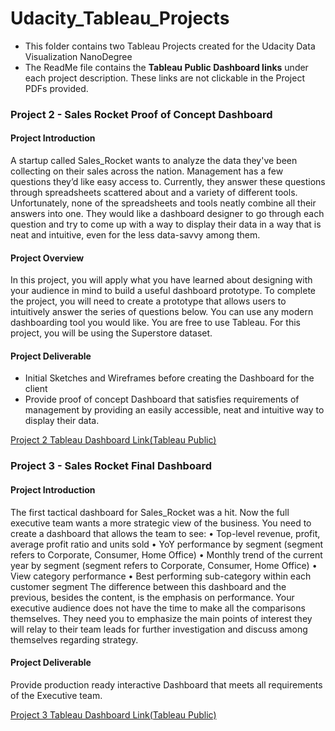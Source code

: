 # Udacity_Tableau_Projects

- This folder contains two Tableau Projects created for the Udacity Data Visualization NanoDegree
- The ReadMe file contains the **Tableau Public Dashboard links** under each project description. These links are not clickable in the Project PDFs provided.

### Project 2 - Sales Rocket Proof of Concept Dashboard


#### Project Introduction
A startup called Sales_Rocket wants to analyze the data they've been collecting on their sales across the nation. Management has a few questions they’d like easy access to. Currently, they answer these questions through spreadsheets scattered about and a variety of different tools. Unfortunately, none of the spreadsheets and tools neatly combine all their answers into one.
They would like a dashboard designer to go through each question and try to come up with a way to display their data in a way that is neat and intuitive, even for the less data-savvy among them.

#### Project Overview
In this project, you will apply what you have learned about designing with your audience in mind to build a useful dashboard prototype. To complete the project, you will need to create a prototype that allows users to intuitively answer the series of questions below. You can use any modern dashboarding tool you would like. You are free to use Tableau. For this project, you will be using the Superstore dataset.

#### Project Deliverable
- Initial Sketches and Wireframes before creating the Dashboard for the client
- Provide proof of concept Dashboard that satisfies requirements of management by providing an easily accessible, neat and intuitive way to display their data.

[Project 2 Tableau Dashboard Link(Tableau Public)](https://public.tableau.com/app/profile/sayed.saidoo/viz/StoreAnalysis_P2/SalesRocketAnalysis?publish=yes)

### Project 3 - Sales Rocket Final Dashboard

#### Project Introduction

The first tactical dashboard for Sales_Rocket was a hit. Now the full executive team wants a more strategic view of the business. You need to create a dashboard that allows the team to see: • Top-level revenue, profit, average profit ratio and units sold • YoY performance by segment (segment refers to Corporate, Consumer, Home Office) • Monthly trend of the current year by segment (segment refers to Corporate, Consumer, Home Office) • View category performance • Best performing sub-category within each customer segment The difference between this dashboard and the previous, besides the content, is the emphasis on performance. Your executive audience does not have the time to make all the comparisons themselves. They need you to emphasize the main points of interest they will relay to their team leads for further investigation and discuss among themselves regarding strategy. 

#### Project Deliverable
Provide production ready interactive Dashboard that meets all requirements of the Executive team.

[Project 3 Tableau Dashboard Link(Tableau Public)](https://public.tableau.com/app/profile/sayed.saidoo/viz/P3_SalesRock_Sayed/FinalDashboard?publish=yes)


